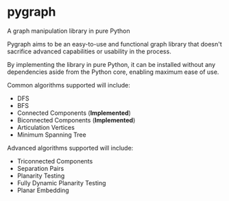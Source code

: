 # pygraph
A graph manipulation library in pure Python

Pygraph aims to be an easy-to-use and functional graph library that doesn't sacrifice advanced capabilities or usability in the process.

By implementing the library in pure Python, it can be installed without any dependencies aside from the Python core, enabling maximum ease of use.

Common algorithms supported will include:
* DFS
* BFS
* Connected Components (**Implemented**)
* Biconnected Components (**Implemented**)
* Articulation Vertices
* Minimum Spanning Tree

Advanced algorithms supported will include:
* Triconnected Components
* Separation Pairs
* Planarity Testing
* Fully Dynamic Planarity Testing
* Planar Embedding
